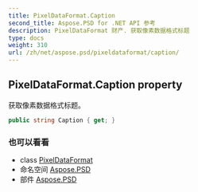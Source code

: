 ```yaml
---
title: PixelDataFormat.Caption
second_title: Aspose.PSD for .NET API 参考
description: PixelDataFormat 财产. 获取像素数据格式标题
type: docs
weight: 310
url: /zh/net/aspose.psd/pixeldataformat/caption/
---
```

## PixelDataFormat.Caption property

获取像素数据格式标题。

```csharp
public string Caption { get; }
```

### 也可以看看

* class [PixelDataFormat](../)
* 命名空间 [Aspose.PSD](../../pixeldataformat/)
* 部件 [Aspose.PSD](../../../)


